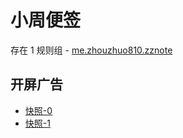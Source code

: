 # 小周便签

存在 1 规则组 - [me.zhouzhuo810.zznote](/src/apps/me.zhouzhuo810.zznote.ts)

## 开屏广告

- [快照-0](https://gkd-kit.songe.li/import/12798528)
- [快照-1](https://gkd-kit.songe.li/import/12912217)
